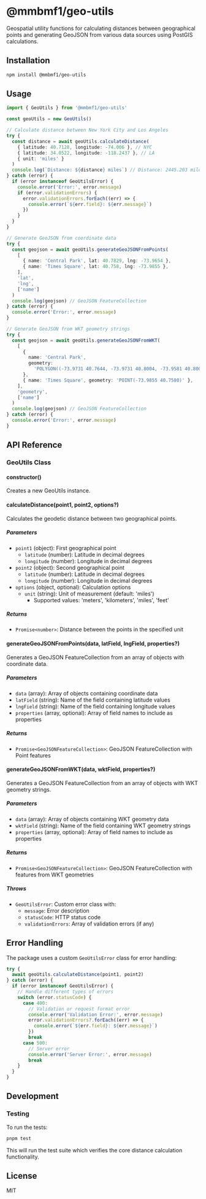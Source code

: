 # @mmbmf1/geo-utils

Geospatial utility functions for calculating distances between geographical points and generating GeoJSON from various data sources using PostGIS calculations.

## Installation

```bash
npm install @mmbmf1/geo-utils
```

## Usage

```typescript
import { GeoUtils } from '@mmbmf1/geo-utils'

const geoUtils = new GeoUtils()

// Calculate distance between New York City and Los Angeles
try {
  const distance = await geoUtils.calculateDistance(
    { latitude: 40.7128, longitude: -74.006 }, // NYC
    { latitude: 34.0522, longitude: -118.2437 }, // LA
    { unit: 'miles' }
  )
  console.log(`Distance: ${distance} miles`) // Distance: 2445.203 miles
} catch (error) {
  if (error instanceof GeoUtilsError) {
    console.error('Error:', error.message)
    if (error.validationErrors) {
      error.validationErrors.forEach((err) => {
        console.error(`${err.field}: ${err.message}`)
      })
    }
  }
}

// Generate GeoJSON from coordinate data
try {
  const geojson = await geoUtils.generateGeoJSONFromPoints(
    [
      { name: 'Central Park', lat: 40.7829, lng: -73.9654 },
      { name: 'Times Square', lat: 40.758, lng: -73.9855 },
    ],
    'lat',
    'lng',
    ['name']
  )
  console.log(geojson) // GeoJSON FeatureCollection
} catch (error) {
  console.error('Error:', error.message)
}

// Generate GeoJSON from WKT geometry strings
try {
  const geojson = await geoUtils.generateGeoJSONFromWKT(
    [
      {
        name: 'Central Park',
        geometry:
          'POLYGON((-73.9731 40.7644, -73.9731 40.8004, -73.9581 40.8004, -73.9581 40.7644, -73.9731 40.7644))',
      },
      { name: 'Times Square', geometry: 'POINT(-73.9855 40.7580)' },
    ],
    'geometry',
    ['name']
  )
  console.log(geojson) // GeoJSON FeatureCollection
} catch (error) {
  console.error('Error:', error.message)
}
```

## API Reference

### GeoUtils Class

#### constructor()

Creates a new GeoUtils instance.

#### calculateDistance(point1, point2, options?)

Calculates the geodetic distance between two geographical points.

##### Parameters

- `point1` (object): First geographical point
  - `latitude` (number): Latitude in decimal degrees
  - `longitude` (number): Longitude in decimal degrees
- `point2` (object): Second geographical point
  - `latitude` (number): Latitude in decimal degrees
  - `longitude` (number): Longitude in decimal degrees
- `options` (object, optional): Calculation options
  - `unit` (string): Unit of measurement (default: 'miles')
    - Supported values: 'meters', 'kilometers', 'miles', 'feet'

##### Returns

- `Promise<number>`: Distance between the points in the specified unit

#### generateGeoJSONFromPoints(data, latField, lngField, properties?)

Generates a GeoJSON FeatureCollection from an array of objects with coordinate data.

##### Parameters

- `data` (array): Array of objects containing coordinate data
- `latField` (string): Name of the field containing latitude values
- `lngField` (string): Name of the field containing longitude values
- `properties` (array, optional): Array of field names to include as properties

##### Returns

- `Promise<GeoJSONFeatureCollection>`: GeoJSON FeatureCollection with Point features

#### generateGeoJSONFromWKT(data, wktField, properties?)

Generates a GeoJSON FeatureCollection from an array of objects with WKT geometry strings.

##### Parameters

- `data` (array): Array of objects containing WKT geometry data
- `wktField` (string): Name of the field containing WKT geometry strings
- `properties` (array, optional): Array of field names to include as properties

##### Returns

- `Promise<GeoJSONFeatureCollection>`: GeoJSON FeatureCollection with features from WKT geometries

##### Throws

- `GeoUtilsError`: Custom error class with:
  - `message`: Error description
  - `statusCode`: HTTP status code
  - `validationErrors`: Array of validation errors (if any)

## Error Handling

The package uses a custom `GeoUtilsError` class for error handling:

```typescript
try {
  await geoUtils.calculateDistance(point1, point2)
} catch (error) {
  if (error instanceof GeoUtilsError) {
    // Handle different types of errors
    switch (error.statusCode) {
      case 400:
        // Validation or request format error
        console.error('Validation Error:', error.message)
        error.validationErrors?.forEach((err) => {
          console.error(`${err.field}: ${err.message}`)
        })
        break
      case 500:
        // Server error
        console.error('Server Error:', error.message)
        break
    }
  }
}
```

## Development

### Testing

To run the tests:

```bash
pnpm test
```

This will run the test suite which verifies the core distance calculation functionality.

## License

MIT
